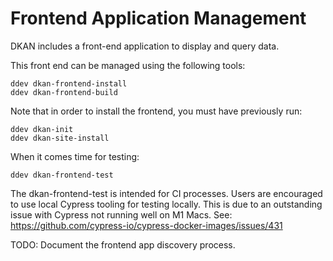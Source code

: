 # Frontend Application Management

DKAN includes a front-end application to display and query data.

This front end can be managed using the following tools:

    ddev dkan-frontend-install
    ddev dkan-frontend-build

Note that in order to install the frontend, you must have previously run:

    ddev dkan-init
    ddev dkan-site-install

When it comes time for testing:

    ddev dkan-frontend-test

The dkan-frontend-test is intended for CI processes. Users are encouraged to
use local Cypress tooling for testing locally. This is due to an outstanding
issue with Cypress not running well on M1 Macs.
See: https://github.com/cypress-io/cypress-docker-images/issues/431

TODO: Document the frontend app discovery process.
